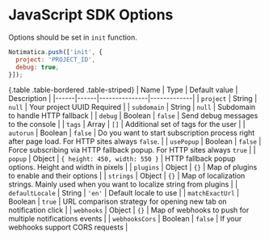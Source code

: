 # JavaScript SDK Options

Options should be set in `init` function.

```javascript
Notimatica.push(['init', {
  project: 'PROJECT_ID',
  debug: true,
}]);
```

{.table .table-bordered .table-striped}
| Name | Type | Default value | Description |
|------|------|---------------|-------------|
| `project` | String | `null` | Your project UUID <span class="label label-danger">Required</span> |
| `subdomain` | String | `null` | Subdomain to handle HTTP fallback |
| `debug` | Boolean | `false` | Send debug messages to the console |
| `tags` | Array | `[]` | Additional set of tags for the user |
| `autorun` | Boolean | `false` | Do you want to start subscription process right after page load. For HTTP sites always `false`. |
| `usePopup` | Boolean | `false` | Force subscribing via HTTP fallback popup. For HTTP sites always `true` |
| `popup` | Object | `{ height: 450, width: 550 }` | HTTP fallback popup options. Height and width in pixels |
| `plugins` | Object | `{}` | Map of plugins to enable and their options |
| `strings` | Object | `{}` | Map of localization strings. Mainly used when you want to localize string from plugins |
| `defaultLocale` | String | `'en'` | Default locale to use |
| `matchExactUrl` | Boolean | `true` | URL comparison strategy for opening new tab on notification click |
| `webhooks` | Object | `{}` | Map of webhooks to push for multiple notifications events |
| `webhooksCors` | Boolean | `false` | If your webhooks support CORS requests |
